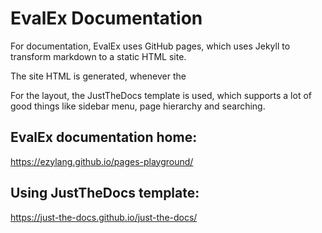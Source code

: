 # EvalEx Documentation

For documentation, EvalEx uses GitHub pages, which uses Jekyll to transform markdown to a static
HTML site.

The site HTML is generated, whenever the 

For the layout, the JustTheDocs template is used, which supports a lot of good things like sidebar
menu, page hierarchy and searching.

## EvalEx documentation home:

https://ezylang.github.io/pages-playground/

## Using JustTheDocs template:

https://just-the-docs.github.io/just-the-docs/
